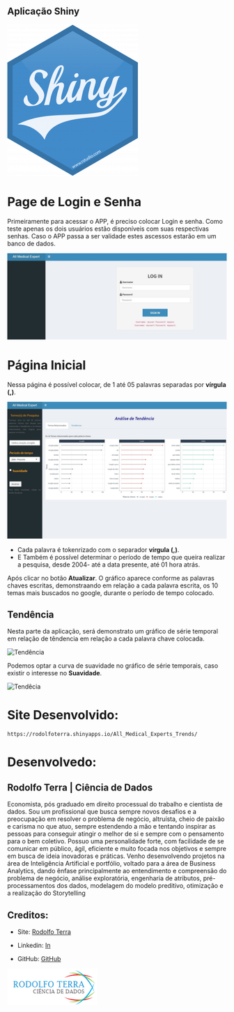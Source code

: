 ## Aplicação Shiny



![Shiny](shiny_0.png)


# Page de Login e Senha

Primeiramente para acessar o APP, é preciso colocar Login e senha. Como teste apenas os dois usuários estão disponíveis com suas respectivas senhas. Caso o APP passa a ser validade estes ascessos estarão em um banco de dados.

![Login](https://raw.githubusercontent.com/allmedicalexperts/google_trends/main/app/0-%20Login.jpg)

# Página Inicial

Nessa página é possível colocar, de 1 até 05 palavras separadas por **vírgula (,)**.


![Temos relacionados](https://raw.githubusercontent.com/allmedicalexperts/google_trends/main/app/1-%20Termos%20Relacionados.jpg)


- Cada palavra é tokenrizado com o separador **vírgula (,)**.
- E Também é possível determinar o período de tempo que queira realizar a pesquisa, desde 2004- até a data presente, até 01 hora atrás.

Após clicar no botão **Atualizar**. O gráfico aparece conforme as palavras chaves escritas, demonstraando em relação a cada palavra escrita, os 10 temas mais buscados no google, durante o período de tempo colocado. 


## Tendência


Nesta parte da aplicação, será demonstrato um gráfico de série temporal em relação de têndencia em relação a cada palavra chave colocada. 


![Tendência](https://raw.githubusercontent.com/allmedicalexperts/google_trends/main/app/2-%20tend%C3%AAncia.jpg)

Podemos optar a curva de suavidade no gráfico de série temporais, caso existir o interesse no **Suavidade**.

![Tendêcia](https://raw.githubusercontent.com/allmedicalexperts/google_trends/main/app/3-%20tend%C3%AAncia.jpg)


# Site Desenvolvido:

	https://rodolfoterra.shinyapps.io/All_Medical_Experts_Trends/




# Desenvolvedo:

## Rodolfo Terra | Ciência de Dados

Economista, pós graduado em direito processual do trabalho e cientista de dados. Sou um profissional que busca sempre novos desafios e a preocupação em resolver o problema de negócio, altruísta, cheio de paixão e carisma no que atuo, sempre estendendo a mão e tentando inspirar as pessoas para conseguir atingir o melhor de si e sempre com o pensamento para o bem coletivo. Possuo uma personalidade forte, com facilidade de se comunicar em público, ágil, eficiente e muito focada nos objetivos e sempre em busca de ideia inovadoras e práticas. Venho desenvolvendo projetos na área de Inteligência Artificial e  portfólio,  voltado para a área de Business Analytics, dando ênfase principalmente ao entendimento e compreensão do problema de negócio, análise exploratória, engenharia de atributos, pré-processamentos dos dados, modelagem do modelo preditivo, otimização e a realização do Storytelling



## Creditos:



 * Site:     <a href="http://www.rodolfoterra.com">Rodolfo Terra</a>

 * Linkedin:       <a href="https://www.linkedin.com/in/rodolffoterra/">In</a>
   
 * GitHub:   <a href="https://github.com/rodolffoterra">GitHub</a>

 ![Ciência de Dados](https://raw.githubusercontent.com/rodolffoterra/Project_KPIs/main/imagem/logo.png)

